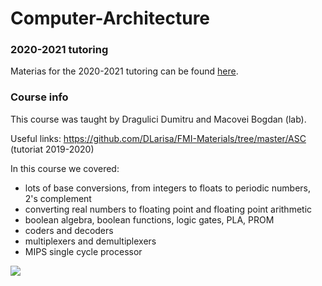# Computer-Architecture

### 2020-2021 tutoring
Materias for the 2020-2021 tutoring can be found <a href="https://github.com/stanbianca/Computer-Architecture---ASC/tree/master/Tutoriat%202020-2021">here</a>.

### Course info
This course was taught by Dragulici Dumitru and Macovei Bogdan (lab).

Useful links: https://github.com/DLarisa/FMI-Materials/tree/master/ASC (tutoriat 2019-2020)

In this course we covered:
- lots of base conversions, from integers to floats to periodic numbers, 2's complement
- converting real numbers to floating point and floating point arithmetic
- boolean algebra, boolean functions, logic gates, PLA, PROM
- coders and decoders
- multiplexers and demultiplexers
- MIPS single cycle processor

<img src="https://github.com/stanbianca/Computer-Architecture---ASC/blob/master/MIPS%20single%20cycle%20processor.png">
